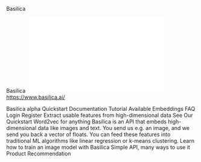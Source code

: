 Basilica

Basilica
![](../_resources/0c5ff5577523c526a8650bf4ce2066f9.png)
https://www.basilica.ai/

Basilica alpha Quickstart Documentation Tutorial Available Embeddings FAQ Login Register Extract usable features from high-dimensional data See Our Quickstart Word2vec for anything Basilica is an API that embeds high-dimensional data like images and text. You send us e.g. an image, and we send you back a vector of floats. You can feed these features into traditional ML algorithms like linear regression or k-means clustering. Learn how to train an image model with Basilica Simple API, many ways to use it Product Recommendation
